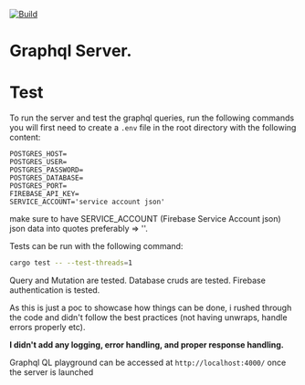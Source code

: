 [![Build](https://github.com/princefr/data_intuit_gql_server.rs/actions/workflows/deployment.yml/badge.svg)](https://github.com/princefr/data_intuit_gql_server.rs/actions/workflows/deployment.yml)


# Graphql Server.
# Test

To run the server and test the graphql queries, run the following commands you will first need to create a `.env` file in the root directory with the following content:

```env
POSTGRES_HOST=
POSTGRES_USER=
POSTGRES_PASSWORD=
POSTGRES_DATABASE=
POSTGRES_PORT=
FIREBASE_API_KEY=
SERVICE_ACCOUNT='service account json'
```


make sure to have SERVICE_ACCOUNT (Firebase Service Account json) json data into quotes preferably  => ''.

Tests can be run with the following command:

```bash
cargo test -- --test-threads=1
```


Query and Mutation are tested.
Database cruds are tested.
Firebase authentication is tested.


As this is just a poc to showcase how things can be done, i rushed through the code and didn't follow the best practices (not having unwraps, handle errors properly etc).

**I didn't add any logging, error handling, and proper response handling.**

Graphql QL playground can be accessed at `http://localhost:4000/` once the server is launched
